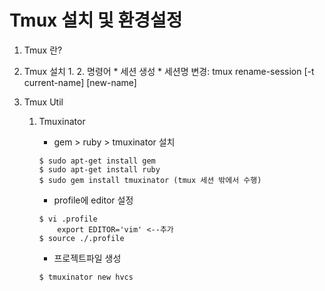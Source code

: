 # Tmux 설치 및 환경설정
1. Tmux 란?

2. Tmux 설치
    1. 
    2. 명령어
        * 세션 생성
        * 세션명 변경: tmux rename-session [-t current-name] [new-name]
        
3. Tmux Util
    1) Tmuxinator
        * gem > ruby > tmuxinator 설치
        ```
        $ sudo apt-get install gem 
        $ sudo apt-get install ruby
        $ sudo gem install tmuxinator (tmux 세션 밖에서 수행)
        ```
        
        * profile에 editor 설정
        ```
        $ vi .profile
            export EDITOR='vim' <--추가
        $ source ./.profile
        ```
        
        * 프로젝트파일 생성
        ```
        $ tmuxinator new hvcs
        
        ```